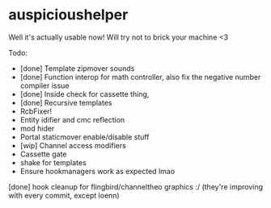 # auspicioushelper
Well it's actually usable now! Will try not to brick your machine <3

Todo:

 - [done] Template zipmover sounds
 - [done] Function interop for math controller, also fix the negative number compiler issue
 - [done] Inside check for cassette thing, 
 - [done] Recursive templates
 - RcbFixer!
 - Entity idifier and cmc reflection
 - mod hider
 - Portal staticmover enable/disable stuff
 - [wip] Channel access modifiers
 - Cassette gate
 - shake for templates
 - Ensure hookmanagers work as expected lmao


[done] hook cleanup for flingbird/channeltheo
graphics :/ (they're improving with every commit, except loenn)
